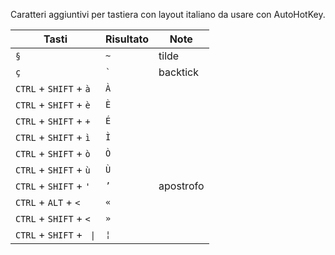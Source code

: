 
Caratteri aggiuntivi per tastiera con layout italiano da usare con AutoHotKey.

| Tasti | Risultato | Note |
| - | - |-|
|  `§` | `~` | tilde |
|  `ç` | `` ` `` | backtick |
| `CTRL` + `SHIFT` + `à` | `À` ||
| `CTRL` + `SHIFT` + `è` | `È` ||
| `CTRL` + `SHIFT` + `+` | `É` ||
| `CTRL` + `SHIFT` + `ì` | `Ì` ||
| `CTRL` + `SHIFT` + `ò` | `Ò` ||
| `CTRL` + `SHIFT` + `ù` | `Ù` ||
| `CTRL` + `SHIFT` + `'`| `’`| apostrofo |
| `CTRL` + `ALT` + `<`| `«` |  |
| `CTRL` + `SHIFT` + `<`| `»` |  |
| `CTRL` + `SHIFT` + `` \|`` | `¦` | |
